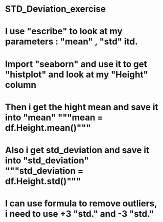 # STD_Deviation_exercise
# I use "escribe" to look at my parameters : "mean" , "std" itd.
# Import "seaborn" and use it to get "histplot" and look at my "Height" column
# Then i get the hight mean and save it into "mean" """mean = df.Height.mean()"""
# Also i get std_deviation and save it into "std_deviation" """std_deviation = df.Height.std()"""
# I can use formula to remove outliers, i need to use +3 "std." and -3 "std."
